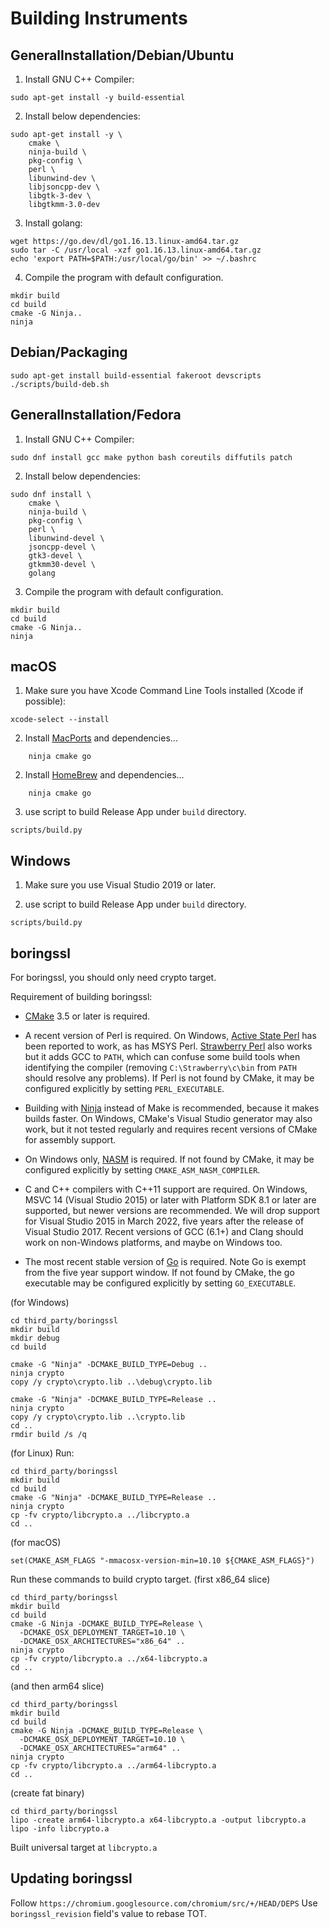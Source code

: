 # Building Instruments

## GeneralInstallation/Debian/Ubuntu
1. Install GNU C++ Compiler:
```
sudo apt-get install -y build-essential
```
2. Install below dependencies:
```
sudo apt-get install -y \
    cmake \
    ninja-build \
    pkg-config \
    perl \
    libunwind-dev \
    libjsoncpp-dev \
    libgtk-3-dev \
    libgtkmm-3.0-dev

```
3. Install golang:
```
wget https://go.dev/dl/go1.16.13.linux-amd64.tar.gz
sudo tar -C /usr/local -xzf go1.16.13.linux-amd64.tar.gz
echo 'export PATH=$PATH:/usr/local/go/bin' >> ~/.bashrc
```
4. Compile the program with default configuration.
```
mkdir build
cd build
cmake -G Ninja..
ninja
```

## Debian/Packaging

```
sudo apt-get install build-essential fakeroot devscripts
./scripts/build-deb.sh
```

## GeneralInstallation/Fedora
1. Install GNU C++ Compiler:
```
sudo dnf install gcc make python bash coreutils diffutils patch
```
2. Install below dependencies:
```
sudo dnf install \
    cmake \
    ninja-build \
    pkg-config \
    perl \
    libunwind-devel \
    jsoncpp-devel \
    gtk3-devel \
    gtkmm30-devel \
    golang
```
3. Compile the program with default configuration.
```
mkdir build
cd build
cmake -G Ninja..
ninja
```

## macOS

1. Make sure you have Xcode Command Line Tools installed (Xcode if possible):
```
xcode-select --install
```
2. Install [MacPorts] and dependencies...
```
    ninja cmake go
```
2. Install [HomeBrew] and dependencies...
```
    ninja cmake go
```

3. use script to build Release App under `build` directory.
```
scripts/build.py
```

## Windows

1. Make sure you use Visual Studio 2019 or later.

2. use script to build Release App under `build` directory.
```
scripts/build.py
```

## boringssl

For boringssl, you should only need crypto target.

Requirement of building boringssl:

  * [CMake](https://cmake.org/download/) 3.5 or later is required.

  * A recent version of Perl is required. On Windows,
    [Active State Perl](http://www.activestate.com/activeperl/) has been
    reported to work, as has MSYS Perl.
    [Strawberry Perl](http://strawberryperl.com/) also works but it adds GCC
    to `PATH`, which can confuse some build tools when identifying the compiler
    (removing `C:\Strawberry\c\bin` from `PATH` should resolve any problems).
    If Perl is not found by CMake, it may be configured explicitly by setting
    `PERL_EXECUTABLE`.

  * Building with [Ninja](https://ninja-build.org/) instead of Make is
    recommended, because it makes builds faster. On Windows, CMake's Visual
    Studio generator may also work, but it not tested regularly and requires
    recent versions of CMake for assembly support.

  * On Windows only, [NASM](https://www.nasm.us/) is required. If not found
    by CMake, it may be configured explicitly by setting
    `CMAKE_ASM_NASM_COMPILER`.

  * C and C++ compilers with C++11 support are required. On Windows, MSVC 14
    (Visual Studio 2015) or later with Platform SDK 8.1 or later are supported,
    but newer versions are recommended. We will drop support for Visual Studio
    2015 in March 2022, five years after the release of Visual Studio 2017.
    Recent versions of GCC (6.1+) and Clang should work on non-Windows
    platforms, and maybe on Windows too.

  * The most recent stable version of [Go](https://golang.org/dl/) is required.
    Note Go is exempt from the five year support window. If not found by CMake,
    the go executable may be configured explicitly by setting `GO_EXECUTABLE`.

(for Windows)
```
cd third_party/boringssl
mkdir build
mkdir debug
cd build

cmake -G "Ninja" -DCMAKE_BUILD_TYPE=Debug ..
ninja crypto
copy /y crypto\crypto.lib ..\debug\crypto.lib

cmake -G "Ninja" -DCMAKE_BUILD_TYPE=Release ..
ninja crypto
copy /y crypto\crypto.lib ..\crypto.lib
cd ..
rmdir build /s /q
```

(for Linux)
Run:
```
cd third_party/boringssl
mkdir build
cd build
cmake -G "Ninja" -DCMAKE_BUILD_TYPE=Release ..
ninja crypto
cp -fv crypto/libcrypto.a ../libcrypto.a
cd ..
```

(for macOS)
```
set(CMAKE_ASM_FLAGS "-mmacosx-version-min=10.10 ${CMAKE_ASM_FLAGS}")
```
Run these commands to build crypto target.
(first x86_64 slice)
```
cd third_party/boringssl
mkdir build
cd build
cmake -G Ninja -DCMAKE_BUILD_TYPE=Release \
  -DCMAKE_OSX_DEPLOYMENT_TARGET=10.10 \
  -DCMAKE_OSX_ARCHITECTURES="x86_64" ..
ninja crypto
cp -fv crypto/libcrypto.a ../x64-libcrypto.a
cd ..
```
(and then arm64 slice)
```
cd third_party/boringssl
mkdir build
cd build
cmake -G Ninja -DCMAKE_BUILD_TYPE=Release \
  -DCMAKE_OSX_DEPLOYMENT_TARGET=10.10 \
  -DCMAKE_OSX_ARCHITECTURES="arm64" ..
ninja crypto
cp -fv crypto/libcrypto.a ../arm64-libcrypto.a
cd ..
```
(create fat binary)
```
cd third_party/boringssl
lipo -create arm64-libcrypto.a x64-libcrypto.a -output libcrypto.a
lipo -info libcrypto.a
```
Built universal target at ``libcrypto.a``

## Updating boringssl

Follow ``https://chromium.googlesource.com/chromium/src/+/HEAD/DEPS``
Use ``boringssl_revision`` field's value to rebase TOT.

[vcpkg]: https://github.com/microsoft/vcpkg
[MacPorts]: https://www.macports.org/install.php
[HomeBrew]: https://brew.sh
